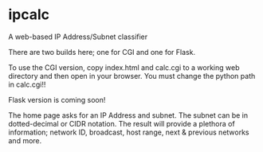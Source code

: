 # ipcalc
A web-based IP Address/Subnet classifier

There are two builds here; one for CGI and one for Flask.

To use the CGI version, copy index.html and calc.cgi to a working web directory and then open in your browser. 
You must change the python path in calc.cgi!!

Flask version is coming soon!

The home page asks for an IP Address and subnet. The subnet can be in dotted-decimal or CIDR notation. The result will provide a plethora
of information; network ID, broadcast, host range, next & previous networks and more.
